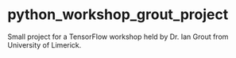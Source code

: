 # python_workshop_grout_project
Small project for a TensorFlow workshop held by Dr. Ian Grout from University of Limerick.
